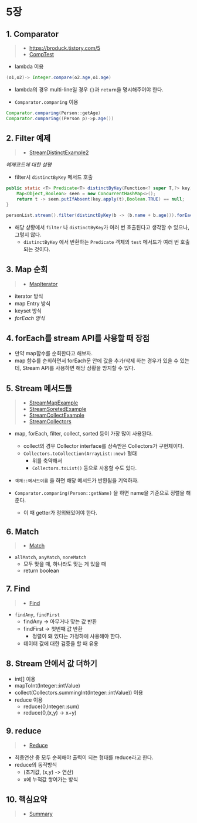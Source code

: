# 5장

## 1. Comparator

> * https://broduck.tistory.com/5
> * [CompTest](./CompTest.java)

* lambda 이용

```java
(o1,o2)-> Integer.compare(o2.age,o1.age)
```

* lambda의 경우 multi-line일 경우 `{}`과 `return`을 명시해주어야 한다.

* `Comparator.comparing` 이용

```java
Comparator.comparing(Person::getAge)
Comparator.comparing((Person p)->p.age())
```

## 2. Filter 예제

> * [StreamDistinctExample2](./StreamDistinctExample2.java)

*예제코드에 대한 설명*
* filter시 `distinctByKey` 메서드 호출

```java
public static <T> Predicate<T> distinctByKey(Function<? super T,?> key){
    Map<Object,Boolean> seen = new ConcurrentHashMap<>();
    return t -> seen.putIfAbsent(key.apply(t),Boolean.TRUE) == null;
}
```

```java
personList.stream().filter(distinctByKey(b -> (b.name + b.age))).forEach(System.out::println);
```

* 해당 상황에서 `filter` 나 `distinctByKey`가 여러 번 호출된다고 생각할 수 있으나, 그렇지 않다.
  * `distinctByKey` 에서 반환하는 `Predicate` 객체의 `test` 메서드가 여러 번 호출되는 것이다.

## 3. Map 순회

> * [MapIterator](./MapIteratorExample.java)

* iterator 방식
* map Entry 방식
* keyset 방식
* *forEach 방식*

## 4. forEach를 stream API를 사용할 때 장점

* 만약 map함수를 순회한다고 해보자.
* map 함수를 순회하면서 forEach문 안에 값을 추가/삭제 하는 경우가 있을 수 있는데, Stream API를 사용하면 해당 상황을 방지할 수 있다.

## 5. Stream 메서드들

> * [StreamMapExample](./StreamMapExample.java)
> * [StreamSoretedExample](./StreamSortedExample2.java)
> * [StreamCollectExample](./StreamCollectExample.java)
> * [StreamCollectors](./StreamCollectors.java)

* map, forEach, filter, collect, sorted 등이 가장 많이 사용된다.
  * collect의 경우 Collector interface를 상속받은 Collectors가 구현체이다.
  * `Collectors.toCollection(ArrayList::new)` 형태
    * 위를 축약해서
    * `Collectors.toList()` 등으로 사용할 수도 있다.

* `객체::메서드이름` 을 하면 해당 메서드가 반환됨을 기억하자.
* `Comparator.comparing(Person::getName)` 을 하면 name을 기준으로 정렬을 해준다.
  * 이 때 getter가 정의돼있어야 한다.

## 6. Match

> * [Match](./Match.java)

* `allMatch`, `anyMatch`, `noneMatch`
  * 모두 맞을 때, 하나라도 맞는 게 있을 때
  * return boolean

## 7. Find

> * [Find](./Find.java)

* `findAny`, `findFirst`
  * findAny -> 아무거나 맞는 값 반환
  * findFirst -> 첫번째 값 반환
    * 정렬이 돼 있다는 가정하에 사용해야 한다.
  * 데이터 값에 대한 검증을 할 때 유용

## 8. Stream 안에서 값 더하기

* int[] 이용
* mapToInt(Integer::intValue)
* collect(Collectors.summingInt(Integer::intValue)) 이용
* reduce 이용
  * reduce(0,Integer::sum)
  * reduce(0,(x,y) -> x+y)

## 9. reduce

> * [Reduce](./Reduce.java)

* 최종연산 중 모두 순회해야 출력이 되는 형태를 reduce라고 한다.
* reduce의 동작방식
  * (초기값, (x,y) -> 연산)
  * x에 누적값 쌓여가는 방식

## 10. 핵심요약

> * [Summary](./Summary.java)

